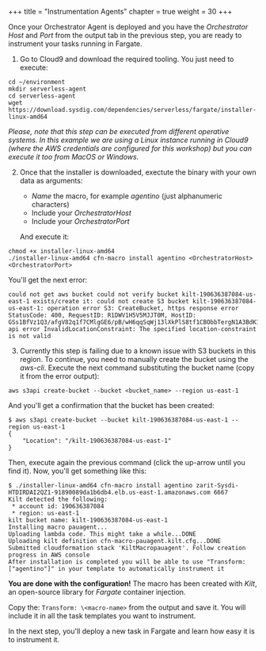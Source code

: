 
+++
title = "Instrumentation Agents"
chapter = true
weight = 30
+++

Once your Orchestrator Agent is deployed and you have the *Orchestrator Host* and *Port* from the output tab in the previous step, you are ready to instrument your tasks running in Fargate.

1. Go to Cloud9 and download the required tooling. You just need to execute:

```
cd ~/environment
mkdir serverless-agent
cd serverless-agent
wget https://download.sysdig.com/dependencies/serverless/fargate/installer-linux-amd64
```

*Please, note that this step can be executed from different *operative systems*. In this example we are using a *Linux* instance running in *Cloud9* (where the AWS credentials are configured for this workshop) but you can execute it too from *MacOS* or *Windows*.*

2. Once that the installer is downloaded, exectute the binary with your own data as arguments:

    - *Name* the macro, for example *agentino* (just alphanumeric characters)
    - Include your *OrchestratorHost*
    - Include your *OrchestratorPort*

    And execute it:

```
chmod +x installer-linux-amd64
./installer-linux-amd64 cfn-macro install agentino <OrchestratorHost> <OrchestratorPort>
```

You'll get the next error:

```
could not get aws bucket could not verify bucket kilt-190636387084-us-east-1 exists/create it: could not create S3 bucket kilt-190636387084-us-east-1: operation error S3: CreateBucket, https response error StatusCode: 400, RequestID: R1DWV1H5V5MJJT0M, HostID: GSs1BfVz1Q3/afgV82q1f7CMlgGE6/pB/wH6qqSqWj13lXkPlS8tf1CBObbTergN1A3BdK1QvT8=, api error InvalidLocationConstraint: The specified location-constraint is not valid
```

3. Currently this step is failing due to a known issue with S3 buckets in this region. To continue, you need to manually create the bucket using the *aws-cli*. Execute the next command substituting the bucket name (copy it from the error output):

```
aws s3api create-bucket --bucket <bucket_name> --region us-east-1
```

And you'll get a confirmation that the bucket has been created:

```
$ aws s3api create-bucket --bucket kilt-190636387084-us-east-1 --region us-east-1
{
    "Location": "/kilt-190636387084-us-east-1"
}
```

Then, execute again the previous command (click the up-arrow until you find it). Now, you'll get something like this:

```
$ ./installer-linux-amd64 cfn-macro install agentino zarit-Sysdi-HTDIRDAI2QZ1-91890089da1b6db4.elb.us-east-1.amazonaws.com 6667
Kilt detected the following:
 * account id: 190636387084
 * region: us-east-1
kilt bucket name: kilt-190636387084-us-east-1
Installing macro pauagent...
Uploading lambda code. This might take a while...DONE
Uploading kilt definition cfn-macro-pauagent.kilt.cfg...DONE
Submitted cloudformation stack 'KiltMacropauagent'. Follow creation progress in AWS console
After installation is completed you will be able to use "Transform: ["agentino"]" in your template to automatically instrument it
```

**You are done with the configuration!** The macro has been created with *Kilt*, an open-source library for *Fargate* container injection.

Copy the: `Transform: \<macro-name>` from the output and save it. You will include it in all the task templates you want to instrument.

In the next step, you'll deploy a new task in Fargate and learn how easy it is to instrument it.